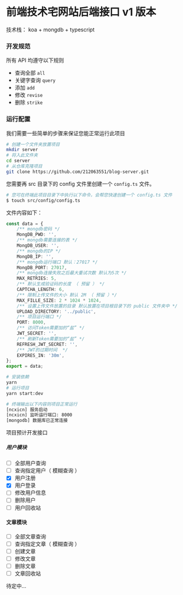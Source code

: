 # 前端技术宅网站后端接口 v1 版本

技术栈： koa + mongdb + typescript

### 开发规范

所有 API 均遵守以下规则

- 查询全部 `all`
- 关键字查询 `query`
- 添加 `add`
- 修改 `revise`
- 删除 `strike
`

### 运行配置

我们需要一些简单的步骤来保证您能正常运行此项目

```sh
# 创建一个文件夹放置项目
mkdir server
# 将入此文件夹
cd server
# 从仓库克隆项目
git clone https://github.com/212063551/blog-server.git
```

您需要再 src 目录下的 config 文件里创建一个 `config.ts` 文件。

```sh
# 您可在终端此项目目录下中执行以下命令，会帮您快速创建一个 config.ts 文件
$ touch src/config/config.ts
```

文件内容如下：

```ts
const data = {
	/** mongdb密码 */
	MongDB_PWD: '',
	/** mongdb需要连接的表 */
	MongDB_USER: '',
	/** mongdb的IP */
	MongDB_IP: '',
	/** mongdb运行端口 默认：27017 */
	MongDB_PORT: 27017,
	/** mongdb连接失败之后最大重试次数 默认为5次 */
	MAX_RETRIES: 5,
	/** 默认生成验证码的长度 （ 预留 ） */
	CAPTCHA_LENGTH: 6,
	/** 限制上传文件的大小 默认 2M （ 预留 ）*/
	MAX_FILLE_SIZE: 2 * 1024 * 1024,
	/** 设置上传文件放置的目录 默认放置在项目根目录下的 public 文件夹中 */
	UPLOAD_DIRECTORY: '../public',
	/** 项目运行端口 */
	PORT: 8000,
	/** 访问Token需要加的“盐” */
	JWT_SECRET: '',
	/** 刷新Token需要加的“盐” */
	REFRESH_JWT_SECRET: '',
	/** JWT的过期时间  */
	EXPIRES_IN: '30m',
};
export = data;
```

```sh
# 安装依赖
yarn
# 运行项目
yarn start:dev

# 终端输出以下内容则项目正常运行
[ncxicn] 服务启动
[ncxicn] 监听运行端口: 8000
[mongodb] 数据库已正常连接
```

项目预计开发接口

##### 用户模块

- [ ] 全部用户查询
- [ ] 查询指定用户（ 模糊查询 ）
- [x] 用户注册
- [x] 用户登录
- [ ] 修改用户信息
- [ ] 删除用户
- [ ] 用户回收站

#### 文章模块

- [ ] 全部文章查询
- [ ] 查询指定文章（ 模糊查询 ）
- [ ] 创建文章
- [ ] 修改文章
- [ ] 删除文章
- [ ] 文章回收站

待定中...
